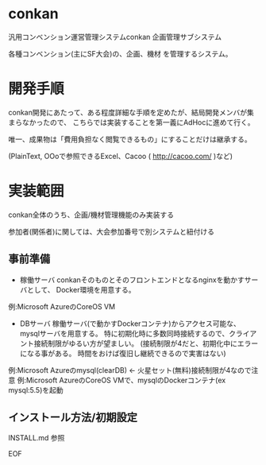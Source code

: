 conkan
======

汎用コンベンション運営管理システムconkan 企画管理サブシステム

各種コンベンション(主にSF大会)の、企画、機材 を管理するシステム。

開発手順
======
conkan開発にあたって、ある程度詳細な手順を定めたが、結局開発メンバが集まらなかったので、
こちらでは実装することを第一義にAdHocに進めて行く。

唯一、成果物は「費用負担なく閲覧できるもの」にすることだけは継承する。

(PlainText, OOoで参照できるExcel、Cacoo ( http://cacoo.com/ )など)

実装範囲
======
conkan全体のうち、企画/機材管理機能のみ実装する

参加者(関係者)に関しては、大会参加番号で別システムと紐付ける


事前準備
----------------
* 稼働サーバ
conkanそのものとそのフロントエンドとなるnginxを動かすサーバとして、
Docker環境を用意する。

例:Microsoft AzureのCoreOS VM

* DBサーバ
稼働サーバ(で動かすDockerコンテナ)からアクセス可能な、mysqlサーバを用意する。
特に初期化時に多数同時接続するので、クライアント接続制限がゆるい方が望ましい。
(接続制限が4だと、初期化中にエラーになる事がある。
 時間をおけば復旧し継続できるので実害はない)

例:Microsoft Azureのmysql(clearDB) <- 火星セット(無料)接続制限が4なので注意
例:Microsoft AzureのCoreOS VMで、mysqlのDockerコンテナ(ex mysql:5.5)を起動

インストール方法/初期設定
----------------

INSTALL.md 参照

EOF
